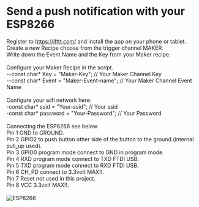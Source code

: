 # Send a push notification with your ESP8266
Register to https://ifttt.com/ and install the app on your phone or tablet.<br />
Create a new Recipe choose from the trigger channel MAKER.<br />
Write down the Event Name and the Key from your Maker recipe.<br /><br />
Configure your Maker Recipe in the script.<br />
--const char* Key = "Maker-Key"; // Your Maker Channel Key<br />
--const char* Event = "Maker-Event-name"; // Your Maker Channel Event Name<br /><br />
Configure your wifi network here:<br />
-const char* ssid     = "Your-ssid"; // Your ssid<br />
-const char* password = "Your-Password"; // Your Password<br /><br />
Connecting the ESP8266 see below.<br />
Pin 1 GND to GROUND.<br />
Pin 2 GPIO2 to push button other side of the button to the ground.(internal pull_up used).<br />
Pin 3 GPIO0 program mode connect to GND in program mode.<br />
Pin 4 RXD program mode connect to TXD FTDI USB.<br />
Pin 5 TXD program mode connect to RXD FTDI USB.<br />
Pin 6 CH_PD connect to 3.3volt MAX!!.<br />
Pin 7 Reset not used in this project.<br />
Pin 8 VCC 3.3volt MAX!!.<br /><br />
<img src="http://dblayer.nl/github/ESP-DHT11-webserver/images/ESP-IFTTT-button.png" alt="ESP8266"><br />
